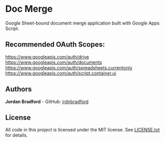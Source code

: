 # Doc Merge
Google Sheet-bound document merge application built with Google Apps Script.

## Recommended OAuth Scopes:
https://www.googleapis.com/auth/drive
https://www.googleapis.com/auth/documents
https://www.googleapis.com/auth/spreadsheets.currentonly
https://www.googleapis.com/auth/script.container.ui

## Authors
**Jordan Bradford** - GitHub: [jrdnbradford](https://github.com/jrdnbradford)

## License
All code in this project is licensed under the MIT license. See [LICENSE.txt](LICENSE.txt) for details.
